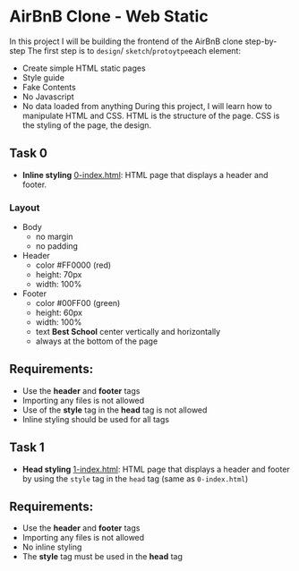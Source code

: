 # AirBnB Clone - Web Static
In this project I will be building the frontend of the AirBnB clone step-by-step
The first step is to `design`/ `sketch`/`protoytpe`each element:
- Create simple HTML static pages
- Style guide
- Fake Contents
- No Javascript
- No data loaded from anything
During this project, I will learn how to manipulate HTML and CSS. HTML is the structure of the page.
CSS is the styling of the page, the design.
## Task 0
* **Inline styling**
[0-index.html](./0-index/html): HTML page that displays a header and footer.
<h3>Layout</h3>
<ul>
	<li>Body
		<ul>
			<li>no margin</li>
			<li>no padding</li>
		</ul>
	</li>
<li>Header
	<ul>
		<li>color #FF0000 (red)</li>
		<li>height: 70px</li>
		<li>width: 100%</li>
	</ul>
</li>
<li>Footer
	<ul>
		<li>color #00FF00 (green)</li>
		<li>height: 60px</li>
		<li>width: 100%</li>
		<li>text <b>Best School</b> center vertically and horizontally</li>
		<li>always at the bottom of the page</li>
	</ul>
</li>
</ul>
<h2>Requirements:</h2>
<ul>
	<li>Use the <b>header</b> and <b>footer</b> tags</li>
	<li>Importing any files is not allowed</li>
	<li>Use of the <b>style</b> tag in the <b>head</b> tag is not allowed</li>
	<li>Inline styling should be used for all tags</li>
</ul>

## Task 1

* **Head styling**
[1-index.html](./1-index.html): HTML page that displays a header and footer by using the `style` tag in the `head` tag (same as `0-index.html`)
<h2>Requirements:</h2>
<ul>
	<li>Use the <b>header</b> and <b>footer</b> tags</li>
	<li>Importing any files is not allowed</li>
	<li>No inline styling</li>
	<li>The <b>style</b> tag must be used in the <b>head</b> tag </li>
</ul>


